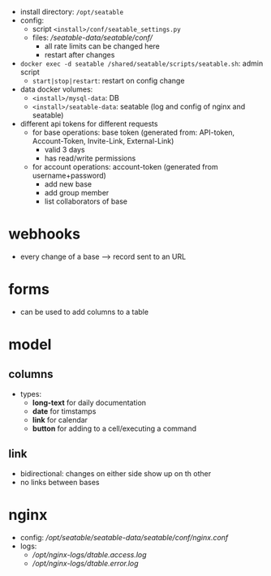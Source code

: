 - install directory: `/opt/seatable`
- config: 
  - script `<install>/conf/seatable_settings.py`
  - files: *<install>/seatable-data/seatable/conf/*
    - all rate limits can be changed here
    - restart after changes
- `docker exec -d seatable /shared/seatable/scripts/seatable.sh`: admin script
    - `start|stop|restart`: restart on config change
- data docker volumes:
    - `<install>/mysql-data`: DB
    - `<install>/seatable-data`: seatable (log and config of nginx and seatable)
- different api tokens for different requests
  - for base operations: base token (generated from: API-token, Account-Token, Invite-Link, External-Link)
    - valid 3 days
    - has read/write permissions
  - for account operations: account-token (generated from username+password)
    - add new base
    - add group member
    - list collaborators of base

# webhooks
- every change of a base --> record sent to an URL

# forms
- can be used to add columns to a table

# model
## columns
- types:
  - **long-text** for daily documentation
  - **date** for timstamps
  - **link** for calendar
  - **button** for adding to a cell/executing a command

## link
- bidirectional: changes on either side show up on th other
- no links between bases

# nginx
- config: */opt/seatable/seatable-data/seatable/conf/nginx.conf*
- logs:
  - */opt/nginx-logs/dtable<service>.access.log*
  - */opt/nginx-logs/dtable<service>.error.log*
